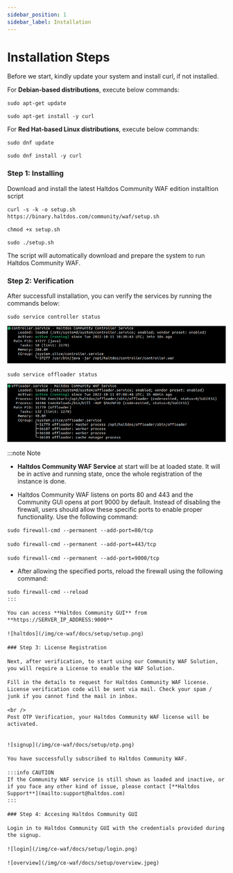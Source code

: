 ```yaml
---
sidebar_position: 1
sidebar_label: Installation
---
```


# Installation Steps

Before we start, kindly update your system and install curl, if not installed.

For **Debian-based distributions**, execute below commands:

```
sudo apt-get update
```
```
sudo apt-get install -y curl
```
For **Red Hat-based Linux distributions**, execute below commands:

```
sudo dnf update
```
```
sudo dnf install -y curl
```

### Step 1: Installing 

Download and install the latest Haltdos Community WAF edition installtion script

```
curl -s -k -o setup.sh https://binary.haltdos.com/community/waf/setup.sh
```

```
chmod +x setup.sh
```

```
sudo ./setup.sh
```

The script will automatically download and prepare the system to run Haltdos Community WAF.

### Step 2: Verification

After successfull installation, you can verify the services by running the commands below:

```
sudo service controller status
```

![haltdos](/img/ce-waf/docs/status/controller.png)


```
sudo service offloader status
```

![haltdos](/img/ce-waf/docs/status/offloader.png)

:::note Note 
- **Haltdos Community WAF Service** at start will be at loaded state. It will be in active and running state, once the whole registration of the instance is done.

- Haltdos Community WAF listens on ports 80 and 443 and the Community GUI opens at port 9000 by default. Instead of disabling the firewall, users should allow these specific ports to enable proper functionality. Use the following command:
```
sudo firewall-cmd --permanent --add-port=80/tcp
  
sudo firewall-cmd --permanent --add-port=443/tcp
  
sudo firewall-cmd --permanent --add-port=9000/tcp
```
- After allowing the specified ports, reload the firewall using the following command:
```
sudo firewall-cmd --reload
:::

You can access **Haltdos Community GUI** from **https://SERVER_IP_ADDRESS:9000**

![haltdos](/img/ce-waf/docs/setup/setup.png)  

### Step 3: License Registration

Next, after verification, to start using our Community WAF Solution, you will require a License to enable the WAF Solution.

Fill in the details to request for Haltdos Community WAF license. License verification code will be sent via mail. Check your spam / junk if you cannot find the mail in inbox.

<br />
Post OTP Verification, your Haltdos Community WAF license will be activated.


![signup](/img/ce-waf/docs/setup/otp.png)

You have successfully subscribed to Haltdos Community WAF.

:::info CAUTION
If the Community WAF service is still shown as loaded and inactive, or if you face any other kind of issue, please contact [**Haltdos Support**](mailto:support@haltdos.com)
:::

### Step 4: Accesing Haltdos Community GUI

Login in to Haltdos Community GUI with the credentials provided during the signup.

![login](/img/ce-waf/docs/setup/login.png)

![overview](/img/ce-waf/docs/setup/overview.jpeg)
